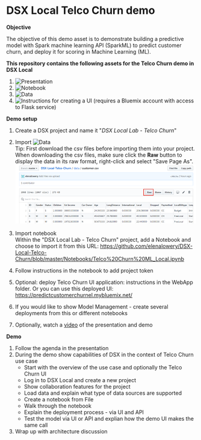 # DSX Local Telco Churn demo

**Objective**

The objective of this demo asset is to demonstrate building a predictive model with Spark machine learning API (SparkML) to predict customer churn, and deploy it for scoring in Machine Learning (ML).

**This repository contains the following assets for the Telco Churn demo in DSX Local**
1. ![Presentation](Presentation)
2. ![Notebook](Notebooks)
3. ![Data](data)
4. ![Instructions for creating a UI](WebApp) (requires a Bluemix account with access to Flask service)

**Demo setup**
1. Create a DSX project and name it "*DSX Local Lab - Telco Churn*"
2. Import ![Data](data) <br/>
Tip: First download the csv files before importing them into your project.  When downloading the csv files, make sure click the **Raw** button to display the data in its raw format, right-click and select "Save Page As".
![Download CSV files](static/img/download_csv.png?raw=true)

3. Import notebook <br/>
Within the "DSX Local Lab - Telco Churn" project, add a Notebook and choose to import it from this URL: https://github.com/elenalowery/DSX-Local-Telco-Churn/blob/master/Notebooks/Telco%20Churn%20ML_Local.ipynb

4. Follow instructions in the notebook to add project token
5. Optional: deploy Telco Churn UI application: instructions in the WebApp folder. Or you can use this deployed UI: https://predictcustomerchurnel.mybluemix.net/
6. If you would like to show Model Management - create several deployments from this or different notebooks
7. Optionally, watch a [video](https://ibm.box.com/s/9u40d8ug8paajh35ars0vtvhj48964wb) of the presentation and demo

**Demo**
1. Follow the agenda in the presentation 
2. During the demo show capabilities of DSX in the context of Telco Churn use case
   * Start with the overview of the use case and optionally the Telco Churn UI
   * Log in to DSX Local and create a new project
   * Show collaboration features for the project
   * Load data and explain what type of data sources are supported
   * Create a notebook from File
   * Walk through the notebook
   * Explain the deployment process - via UI and API
   * Test the model via UI or API and explian how the demo UI makes the same call
3. Wrap up with architecture discussion 
 
